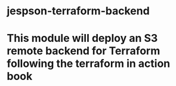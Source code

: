 # jespson-terraform-backend
# This module will deploy an S3 remote backend for Terraform following the terraform in action book